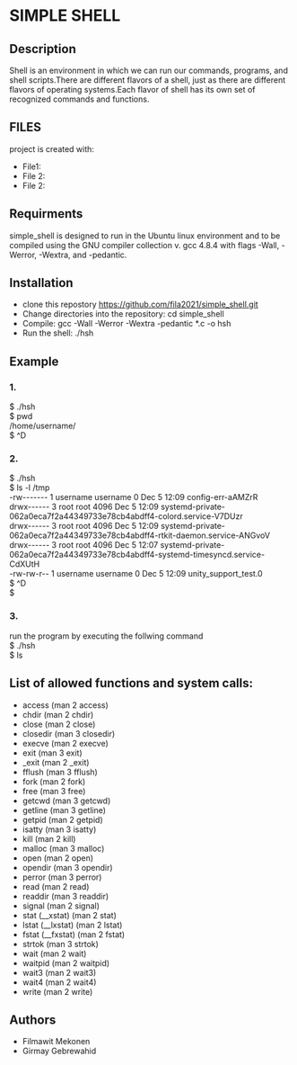# SIMPLE SHELL
## Description
Shell is an environment in which we can run our commands, programs, and shell scripts.There are different flavors of a shell,
just as there are different flavors of operating systems.Each flavor of shell has its own set of recognized commands and functions.
## FILES
project is created with:
* File1:
* File 2:
* File 2:
## Requirments
simple_shell is designed to run in the Ubuntu linux environment and to be compiled using the GNU compiler collection v. gcc 4.8.4
with flags -Wall, -Werror, -Wextra, and -pedantic.
## Installation
* clone this repostory https://github.com/fila2021/simple_shell.git
* Change directories into the repository: cd simple_shell
* Compile: gcc -Wall -Werror -Wextra -pedantic *.c -o hsh
* Run the shell: ./hsh
## Example
### 1.
$ ./hsh <br />
$ pwd <br />
/home/username/ <br />
$ ^D <br />
### 2. 
$ ./hsh <br />
$ ls -l /tmp <br />
-rw------- 1 username username    0 Dec  5 12:09 config-err-aAMZrR <br />
drwx------ 3 root   root   4096 Dec  5 12:09 systemd-private-062a0eca7f2a44349733e78cb4abdff4-colord.service-V7DUzr <br />
drwx------ 3 root   root   4096 Dec  5 12:09 systemd-private-062a0eca7f2a44349733e78cb4abdff4-rtkit-daemon.service-ANGvoV <br />
drwx------ 3 root   root   4096 Dec  5 12:07 systemd-private-062a0eca7f2a44349733e78cb4abdff4-systemd-timesyncd.service-CdXUtH <br />
-rw-rw-r-- 1 username username    0 Dec  5 12:09 unity_support_test.0 <br />
$ ^D <br />
$
### 3.
run the program by executing the follwing command <br />
$ ./hsh <br />
$ ls
## List of allowed functions and system calls:
* access (man 2 access)  <br />
* chdir (man 2 chdir)  <br />
* close (man 2 close)  <br />
* closedir (man 3 closedir)  <br />
* execve (man 2 execve)  <br />
* exit (man 3 exit)  <br />
* _exit (man 2 _exit)  <br />
* fflush (man 3 fflush)  <br />
* fork (man 2 fork)  <br />
* free (man 3 free)  <br />
* getcwd (man 3 getcwd)  <br />
* getline (man 3 getline)  <br />
* getpid (man 2 getpid) <br />
* isatty (man 3 isatty) <br />
* kill (man 2 kill) <br />
* malloc (man 3 malloc) <br />
* open (man 2 open) <br />
* opendir (man 3 opendir) <br />
* perror (man 3 perror) <br />
* read (man 2 read) <br />
* readdir (man 3 readdir) <br />
* signal (man 2 signal) <br />
* stat (__xstat) (man 2 stat) <br />
* lstat (__lxstat) (man 2 lstat) <br />
* fstat (__fxstat) (man 2 fstat) <br />
* strtok (man 3 strtok) <br />
* wait (man 2 wait) <br />
* waitpid (man 2 waitpid) <br />
* wait3 (man 2 wait3) <br />
* wait4 (man 2 wait4) <br />
* write (man 2 write) <br />
## Authors
* Filmawit Mekonen
* Girmay Gebrewahid

